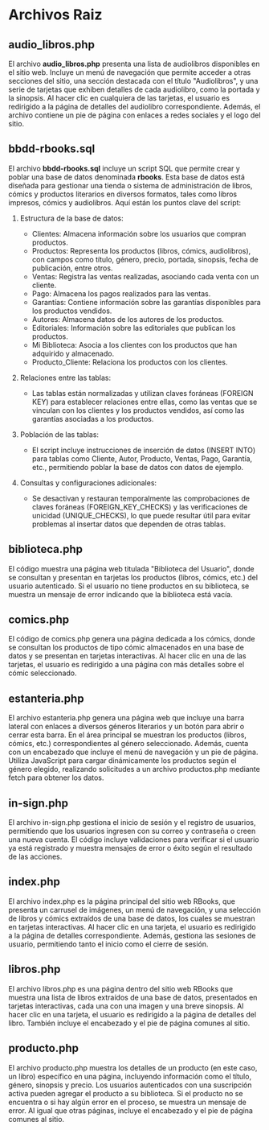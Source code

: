 # **Archivos Raiz**

## **audio_libros.php**

El archivo **audio_libros.php** presenta una lista de audiolibros disponibles en el sitio web. Incluye un menú de navegación que permite acceder a otras secciones del sitio, una sección destacada con el título "Audiolibros", y una serie de tarjetas que exhiben detalles de cada audiolibro, como la portada y la sinopsis. Al hacer clic en cualquiera de las tarjetas, el usuario es redirigido a la página de detalles del audiolibro correspondiente. Además, el archivo contiene un pie de página con enlaces a redes sociales y el logo del sitio.


## **bbdd-rbooks.sql**

El archivo **bbdd-rbooks.sql** incluye un script SQL que permite crear y poblar una base de datos denominada **rbooks**. Esta base de datos está diseñada para gestionar una tienda o sistema de administración de libros, cómics y productos literarios en diversos formatos, tales como libros impresos, cómics y audiolibros.
Aquí están los puntos clave del script:

1. Estructura de la base de datos:

   * Clientes: Almacena información sobre los usuarios que compran productos.
   * Productos: Representa los productos (libros, cómics, audiolibros), con campos como título, género, precio, portada, sinopsis, fecha de publicación, entre otros.
   * Ventas: Registra las ventas realizadas, asociando cada venta con un cliente.
   * Pago: Almacena los pagos realizados para las ventas.
   * Garantías: Contiene información sobre las garantías disponibles para los productos vendidos.
   * Autores: Almacena datos de los autores de los productos.
   * Editoriales: Información sobre las editoriales que publican los productos.
   * Mi Biblioteca: Asocia a los clientes con los productos que han adquirido y almacenado.
   * Producto_Cliente: Relaciona los productos con los clientes.

2. Relaciones entre las tablas:
   * Las tablas están normalizadas y utilizan claves foráneas (FOREIGN KEY) para establecer relaciones entre ellas, como las ventas que se vinculan con los clientes y los productos vendidos, así como las garantías asociadas a los productos.

3. Población de las tablas:
   * El script incluye instrucciones de inserción de datos (INSERT INTO) para tablas como Cliente, Autor, Producto, Ventas, Pago, Garantía, etc., permitiendo poblar la base de datos con datos de ejemplo.

4. Consultas y configuraciones adicionales:
   * Se desactivan y restauran temporalmente las comprobaciones de claves foráneas (FOREIGN_KEY_CHECKS) y las verificaciones de unicidad (UNIQUE_CHECKS), lo que puede resultar útil para evitar problemas al insertar datos que dependen de otras tablas.


## **biblioteca.php**
El código muestra una página web titulada "Biblioteca del Usuario", donde se consultan y presentan en tarjetas los productos (libros, cómics, etc.) del usuario autenticado. Si el usuario no tiene productos en su biblioteca, se muestra un mensaje de error indicando que la biblioteca está vacía.


## **comics.php**
El código de comics.php genera una página dedicada a los cómics, donde se consultan los productos de tipo cómic almacenados en una base de datos y se presentan en tarjetas interactivas. Al hacer clic en una de las tarjetas, el usuario es redirigido a una página con más detalles sobre el cómic seleccionado.


## **estanteria.php**
El archivo estanteria.php genera una página web que incluye una barra lateral con enlaces a diversos géneros literarios y un botón para abrir o cerrar esta barra. En el área principal se muestran los productos (libros, cómics, etc.) correspondientes al género seleccionado. Además, cuenta con un encabezado que incluye el menú de navegación y un pie de página. Utiliza JavaScript para cargar dinámicamente los productos según el género elegido, realizando solicitudes a un archivo productos.php mediante fetch para obtener los datos.


## **in-sign.php**
El archivo in-sign.php gestiona el inicio de sesión y el registro de usuarios, permitiendo que los usuarios ingresen con su correo y contraseña o creen una nueva cuenta. El código incluye validaciones para verificar si el usuario ya está registrado y muestra mensajes de error o éxito según el resultado de las acciones.


## **index.php**
El archivo index.php es la página principal del sitio web RBooks, que presenta un carrusel de imágenes, un menú de navegación, y una selección de libros y cómics extraídos de una base de datos, los cuales se muestran en tarjetas interactivas. Al hacer clic en una tarjeta, el usuario es redirigido a la página de detalles correspondiente. Además, gestiona las sesiones de usuario, permitiendo tanto el inicio como el cierre de sesión.


## **libros.php**
El archivo libros.php es una página dentro del sitio web RBooks que muestra una lista de libros extraídos de una base de datos, presentados en tarjetas interactivas, cada una con una imagen y una breve sinopsis. Al hacer clic en una tarjeta, el usuario es redirigido a la página de detalles del libro. También incluye el encabezado y el pie de página comunes al sitio.


## **producto.php**
El archivo producto.php muestra los detalles de un producto (en este caso, un libro) específico en una página, incluyendo información como el título, género, sinopsis y precio. Los usuarios autenticados con una suscripción activa pueden agregar el producto a su biblioteca. Si el producto no se encuentra o si hay algún error en el proceso, se muestra un mensaje de error. Al igual que otras páginas, incluye el encabezado y el pie de página comunes al sitio.
